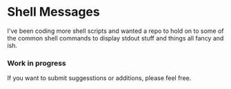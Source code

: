 # Shell Messages

I've been coding more shell scripts and wanted a repo to hold on to some of the common shell commands to display stdout stuff and things all fancy and ish.

### Work in progress

If you want to submit suggesstions or additions, please feel free.
